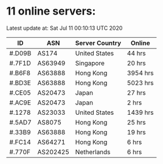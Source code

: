 # 11 online servers:

Latest update at: Sat Jul 11 00:10:13 UTC 2020

| ID | ASN | Server Country | Online |
| -- | --- | -------------- | ------ |
| #.D09B | AS174 | United States | 44 hrs |
| #.7F1D | AS63949 | Singapore | 20 hrs |
| #.B6F8 | AS63888 | Hong Kong | 3954 hrs |
| #.BD3E | AS63888 | Hong Kong | 5023 hrs |
| #.CE05 | AS20473 | Japan | 27 hrs |
| #.AC9E | AS20473 | Japan | 2 hrs |
| #.1278 | AS23033 | United States | 1439 hrs |
| #.5AD7 | AS8075 | Hong Kong | 25 hrs |
| #.33B9 | AS63888 | Hong Kong | 19 hrs |
| #.FC14 | AS64271 | Hong Kong | 6 hrs |
| #.770F | AS202425 | Netherlands | 6 hrs |

